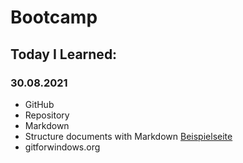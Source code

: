 # Bootcamp
## Today I Learned:
### 30.08.2021
- GitHub
- Repository
- Markdown
- Structure documents with Markdown [Beispielseite](https://dillinger.io/)
- gitforwindows.org
